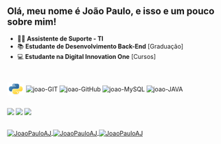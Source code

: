 ## Olá, meu nome é João Paulo, e isso e um pouco sobre mim!


- 👨‍💻 **Assistente de Suporte - TI**
- 📚 **Estudante de Desenvolvimento Back-End** [Graduação]
- 💻 **Estudante na Digital Innovation One** [Cursos]

##

<div style="display: inline_block"><br>
    <img align="center" alt="joao-Python" height="30" width="40" src="https://raw.githubusercontent.com/devicons/devicon/master/icons/python/python-original.svg">
        <img align="center" alt="joao-GIT" width='50' height='50' scr=<img src="https://cdn.jsdelivr.net/gh/devicons/devicon/icons/git/git-original.svg" />
    <img align="center" alt="joao-GitHub" width='50' height='50' scr=<img src="https://cdn.jsdelivr.net/gh/devicons/devicon/icons/github/github-original-wordmark.svg" />                  
    <img align="center" alt="joao-MySQL" width='50' height='50' scr=<img src="https://cdn.jsdelivr.net/gh/devicons/devicon/icons/mysql/mysql-original-wordmark.svg" />
    <img align="center" alt="joao-JAVA" width='50' height='50' scr=<img src="https://cdn.jsdelivr.net/gh/devicons/devicon/icons/java/java-original-wordmark.svg" />    
          
</div>

##

 
<div> 
    <a href="https://instagram.com/aj.informatica01?igshid=NTA5ZTk1NTc=" target="_blank"><img src="https://img.shields.io/badge/-Instagram-%23E4405F?style=for-the-badge&logo=instagram&logoColor=white" target="_blank"></a>
  <a href = "mailto:ajinformatica01@gmail.com"><img src="https://img.shields.io/badge/-Gmail-%23333?style=for-the-badge&logo=gmail&logoColor=white" target="_blank"></a>
  <a href="https://www.linkedin.com/in/jo%C3%A3o-paulo-borges-b0614b191/" target="_blank"><img src="https://img.shields.io/badge/-LinkedIn-%230077B5?style=for-the-badge&logo=linkedin&logoColor=white" target="_blank"></a> 
  
</div>

##

<a href="https://github.com/anuraghazra/github-readme-stats">
  <img align="center" alt="JoaoPauloAJ" height=200 width="400" src="https://github-readme-stats.vercel.app/api?username=JoaoBorgesAJ&show_icons=true&theme=dracula" />
</a>
<a href="https://github.com/anuraghazra/convoychat">
  <img align="center" alt="JoaoPauloAJ" height=200 width="450" src="https://github-readme-stats.vercel.app/api/top-langs?username=JoaoBorgesAJ&layout=compact&langs_count=8&card_width=320&theme=dracula" />
</a>
<a href="https://github.com/anuraghazra/github-readme-stats">
  <img align="center" alt="JoaoPauloAJ" height=200 width="480" src="https://github-readme-stats.vercel.app/api/pin/?username=JoaoBorgesAJ&repo=github-readme-stats&theme=dracula" />
</a>

